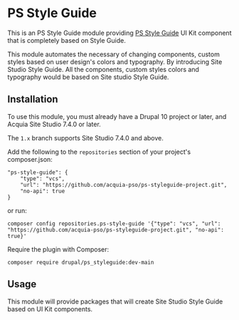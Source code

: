 PS Style Guide
====

This is an PS Style Guide module providing [PS Style Guide](https://sitestudiodocs.acquia.com/7.4/user-guide/using-style-guides) UI Kit component that is completely based on Style Guide.

This module automates the necessary of changing components, custom styles based on user design's colors and typography. By introducing Site Studio Style Guide. All the components, custom styles colors and typography would be based on Site studio Style Guide.

## Installation

To use this module, you must already have a Drupal 10 project or later, and Acquia Site Studio 7.4.0 or later.

The `1.x` branch supports Site Studio 7.4.0 and above.

Add the following to the `repositories` section of your project's composer.json:

```
"ps-style-guide": {
    "type": "vcs",
    "url": "https://github.com/acquia-pso/ps-styleguide-project.git",
    "no-api": true
}
```

or run:

```
composer config repositories.ps-style-guide '{"type": "vcs", "url": "https://github.com/acquia-pso/ps-styleguide-project.git", "no-api": true}'
```

Require the plugin with Composer:

`composer require drupal/ps_styleguide:dev-main`

## Usage

This module will provide packages that will create Site Studio Style Guide based on UI Kit components.